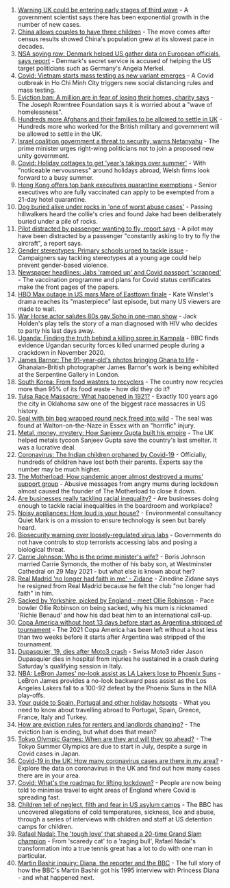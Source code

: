 1. [Warning UK could be entering early stages of third wave](https://www.bbc.co.uk/news/uk-57304515) - A government scientist says there has been exponential growth in the number of new cases.
2. [China allows couples to have three children](https://www.bbc.co.uk/news/world-asia-china-57303592) - The move comes after census results showed China's population grew at its slowest pace in decades.
3. [NSA spying row: Denmark helped US gather data on European officials, says report](https://www.bbc.co.uk/news/world-europe-57302806) - Denmark's secret service is accused of helping the US target politicians such as Germany's Angela Merkel.
4. [Covid: Vietnam starts mass testing as new variant emerges](https://www.bbc.co.uk/news/world-asia-57303306) - A Covid outbreak in Ho Chi Minh City triggers new social distancing rules and mass testing.
5. [Eviction ban: A million are in fear of losing their homes, charity says](https://www.bbc.co.uk/news/education-57262181) - The Joseph Rowntree Foundation says it is worried about a "wave of homelessness".
6. [Hundreds more Afghans and their families to be allowed to settle in UK](https://www.bbc.co.uk/news/uk-57301065) - Hundreds more who worked for the British military and government will be allowed to settle in the UK.
7. [Israel coalition government a threat to security, warns Netanyahu](https://www.bbc.co.uk/news/world-middle-east-57302814) - The prime minister urges right-wing politicians not to join a proposed new unity government.
8. [Covid: Holiday cottages to get 'year's takings over summer'](https://www.bbc.co.uk/news/uk-wales-57185065) - With "noticeable nervousness" around holidays abroad, Welsh firms look forward to a busy summer.
9. [Hong Kong offers top bank executives quarantine exemptions](https://www.bbc.co.uk/news/business-57303416) - Senior executives who are fully vaccinated can apply to be exempted from a 21-day hotel quarantine.
10. [Dog buried alive under rocks in 'one of worst abuse cases'](https://www.bbc.co.uk/news/uk-scotland-highlands-islands-57267473) - Passing hillwalkers heard the collie's cries and found Jake had been deliberately buried under a pile of rocks.
11. [Pilot distracted by passenger wanting to fly, report says](https://www.bbc.co.uk/news/uk-england-beds-bucks-herts-57281632) - A pilot may have been distracted by a passenger "constantly asking to try to fly the aircraft", a report says.
12. [Gender stereotypes: Primary schools urged to tackle issue](https://www.bbc.co.uk/news/education-57256075) - Campaigners say tackling stereotypes at a young age could help prevent gender-based violence.
13. [Newspaper headlines: Jabs 'ramped up' and Covid passport 'scrapped'](https://www.bbc.co.uk/news/blogs-the-papers-57302716) - The vaccination programme and plans for Covid status certificates make the front pages of the papers.
14. [HBO Max outage in US mars Mare of Easttown finale](https://www.bbc.co.uk/news/entertainment-arts-57305355) - Kate Winslet's drama reaches its "masterpiece" last episode, but many US viewers are made to wait.
15. [War Horse actor salutes 80s gay Soho in one-man show](https://www.bbc.co.uk/news/entertainment-arts-57239621) - Jack Holden's play tells the story of a man diagnosed with HIV who decides to party his last days away.
16. [Uganda: Finding the truth behind a killing spree in Kampala](https://www.bbc.co.uk/news/world-africa-57286419) - BBC finds evidence Ugandan security forces killed unarmed people during a crackdown in November 2020.
17. [James Barnor: The 91-year-old's photos bringing Ghana to life](https://www.bbc.co.uk/news/entertainment-arts-57286417) - Ghanaian-British photographer James Barnor's work is being exhibited at the Serpentine Gallery in London.
18. [South Korea: From food wasters to recyclers](https://www.bbc.co.uk/news/world-asia-57278292) - The country now recycles more than 95% of its food waste - how did they do it?
19. [Tulsa Race Massacre: What happened in 1921?](https://www.bbc.co.uk/news/newsbeat-53108682) - Exactly 100 years ago the city in Oklahoma saw one of the biggest race massacres in US history.
20. [Seal with bin bag wrapped round neck freed into wild](https://www.bbc.co.uk/news/uk-england-norfolk-57287575) - The seal was found at Walton-on-the-Naze in Essex with an "horrific" injury.
21. [Metal, money, mystery: How Sanjeev Gupta built his empire](https://www.bbc.co.uk/news/business-57176329) - The UK helped metals tycoon Sanjeev Gupta save the country's last smelter. It was a lucrative deal.
22. [Coronavirus: The Indian children orphaned by Covid-19](https://www.bbc.co.uk/news/world-asia-india-57264629) - Officially, hundreds of children have lost both their parents. Experts say the number may be much higher.
23. [The Motherload: How pandemic anger almost destroyed a mums' support group](https://www.bbc.co.uk/news/stories-57285368) - Abusive messages from angry mums during lockdown almost caused the founder of The Motherload to close it down.
24. [Are businesses really tackling racial inequality?](https://www.bbc.co.uk/news/business-57287362) - Are businesses doing enough to tackle racial inequalities in the boardroom and workplace?
25. [Noisy appliances: How loud is your house?](https://www.bbc.co.uk/news/technology-57200584) - Environmental consultancy Quiet Mark is on a mission to ensure technology is seen but barely heard.
26. [Biosecurity warning over loosely-regulated virus labs](https://www.bbc.co.uk/news/world-57206510) - Governments do not have controls to stop terrorists accessing labs and posing a biological threat.
27. [Carrie Johnson: Who is the prime minister's wife?](https://www.bbc.co.uk/news/uk-politics-49192115) - Boris Johnson married Carrie Symonds, the mother of his baby son, at Westminster Cathedral on 29 May 2021 - but what else is known about her?
28. [Real Madrid 'no longer had faith in me' - Zidane](https://www.bbc.co.uk/sport/football/57305080) - Zinedine Zidane says he resigned from Real Madrid because he felt the club "no longer had faith" in him.
29. [Sacked by Yorkshire, picked by England - meet Ollie Robinson](https://www.bbc.co.uk/sport/cricket/57228209) - Pace bowler Ollie Robinson on being sacked, why his mum is nicknamed 'Richie Benaud' and how his dad beat him to an international call-up.
30. [Copa America without host 13 days before start as Argentina stripped of tournament](https://www.bbc.co.uk/sport/football/57304063) - The 2021 Copa America has been left without a host less than two weeks before it starts after Argentina was stripped of the tournament.
31. [Dupasquier, 19, dies after Moto3 crash](https://www.bbc.co.uk/sport/motorsport/57299713) - Swiss Moto3 rider Jason Dupasquier dies in hospital from injuries he sustained in a crash during Saturday's qualifying session in Italy.
32. [NBA: LeBron James' no-look assist as LA Lakers lose to Phoenix Suns](https://www.bbc.co.uk/sport/av/basketball/57305811) - LeBron James provides a no-look backward pass assist as the Los Angeles Lakers fall to a 100-92 defeat by the Phoenix Suns in the NBA play-offs.
33. [Your guide to Spain, Portugal and other holiday hotspots](https://www.bbc.co.uk/news/explainers-56997931) - What you need to know about travelling abroad to Portugal, Spain, Greece, France, Italy and Turkey.
34. [How are eviction rules for renters and landlords changing?](https://www.bbc.co.uk/news/explainers-53860154) - The eviction ban is ending, but what does that mean?
35. [Tokyo Olympic Games: When are they and will they go ahead?](https://www.bbc.co.uk/news/world-asia-57240044) - The Tokyo Summer Olympics are due to start in July, despite a surge in Covid cases in Japan.
36. [Covid-19 in the UK: How many coronavirus cases are there in my area?](https://www.bbc.co.uk/news/uk-51768274) - Explore the data on coronavirus in the UK and find out how many cases there are in your area.
37. [Covid: What's the roadmap for lifting lockdown?](https://www.bbc.co.uk/news/explainers-52530518) - People are now being told to minimise travel to eight areas of England where Covid is spreading fast.
38. [Children tell of neglect, filth and fear in US asylum camps](https://www.bbc.co.uk/news/world-us-canada-57149721) - The BBC has uncovered allegations of cold temperatures, sickness, lice and abuse, through a series of interviews with children and staff at US detention camps for children.
39. [Rafael Nadal: The 'tough love' that shaped a 20-time Grand Slam champion](https://www.bbc.co.uk/sport/tennis/56090941) - From 'scaredy cat' to a 'raging bull', Rafael Nadal's transformation into a true tennis great has a lot to do with one man in particular.
40. [Martin Bashir inquiry: Diana, the reporter and the BBC](https://www.bbc.co.uk/news/uk-56680229) - The full story of how the BBC's Martin Bashir got his 1995 interview with Princess Diana - and what happened next.
